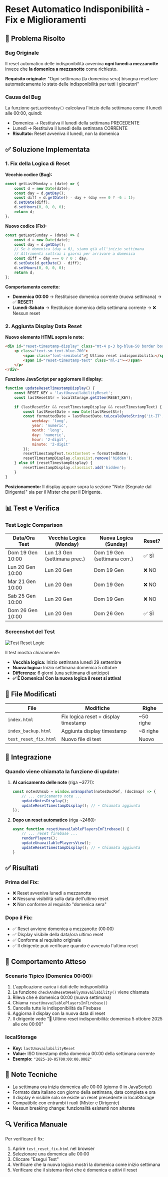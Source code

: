 # Reset Automatico Indisponibilità - Fix e Miglioramenti

## 🐛 Problema Risolto

### Bug Originale
Il reset automatico delle indisponibilità avveniva **ogni lunedì a mezzanotte** invece che **la domenica a mezzanotte** come richiesto.

**Requisito originale:** "Ogni settimana (la domenica sera) bisogna resettare automaticamente lo stato delle indisponibilità per tutti i giocatori"

### Causa del Bug
La funzione `getLastMonday()` calcolava l'inizio della settimana come il lunedì alle 00:00, quindi:
- Domenica → Restituiva il lunedì della settimana PRECEDENTE
- Lunedì → Restituiva il lunedì della settimana CORRENTE
- **Risultato:** Reset avveniva il lunedì, non la domenica

## ✅ Soluzione Implementata

### 1. Fix della Logica di Reset

**Vecchio codice (Bug):**
```javascript
const getLastMonday = (date) => {
    const d = new Date(date);
    const day = d.getDay();
    const diff = d.getDate() - day + (day === 0 ? -6 : 1);
    d.setDate(diff);
    d.setHours(0, 0, 0, 0);
    return d;
};
```

**Nuovo codice (Fix):**
```javascript
const getLastSunday = (date) => {
    const d = new Date(date);
    const day = d.getDay();
    // Se è domenica (day = 0), siamo già all'inizio settimana
    // Altrimenti sottrai i giorni per arrivare a domenica
    const diff = day === 0 ? 0 : day;
    d.setDate(d.getDate() - diff);
    d.setHours(0, 0, 0, 0);
    return d;
};
```

**Comportamento corretto:**
- **Domenica 00:00** → Restituisce domenica corrente (nuova settimana) → ✅ **RESET!**
- **Lunedì-Sabato** → Restituisce domenica della settimana corrente → ❌ Nessun reset

### 2. Aggiunta Display Data Reset

**Nuovo elemento HTML sopra le note:**
```html
<div id="reset-timestamp-display" class="mt-4 p-3 bg-blue-50 border border-blue-200 rounded-lg hidden">
    <p class="text-sm text-blue-700">
        <span class="font-semibold">🔄 Ultimo reset indisponibilità:</span>
        <span id="reset-timestamp-text" class="ml-1">-</span>
    </p>
</div>
```

**Funzione JavaScript per aggiornare il display:**
```javascript
function updateResetTimestampDisplay() {
    const RESET_KEY = 'lastUnavailabilityReset';
    const lastResetStr = localStorage.getItem(RESET_KEY);
    
    if (lastResetStr && resetTimestampDisplay && resetTimestampText) {
        const lastResetDate = new Date(lastResetStr);
        const formattedDate = lastResetDate.toLocaleDateString('it-IT', { 
            weekday: 'long', 
            year: 'numeric', 
            month: 'long', 
            day: 'numeric',
            hour: '2-digit',
            minute: '2-digit'
        });
        resetTimestampText.textContent = formattedDate;
        resetTimestampDisplay.classList.remove('hidden');
    } else if (resetTimestampDisplay) {
        resetTimestampDisplay.classList.add('hidden');
    }
}
```

**Posizionamento:** Il display appare sopra la sezione "Note (Segnate dal Dirigente)" sia per il Mister che per il Dirigente.

## 📊 Test e Verifica

### Test Logic Comparison

| Data/Ora Test | Vecchia Logica (Monday) | Nuova Logica (Sunday) | Reset? |
|---------------|------------------------|----------------------|--------|
| Dom 19 Gen 10:00 | Lun 13 Gen (settimana prec.) | Dom 19 Gen (settimana corr.) | ✅ SÌ |
| Lun 20 Gen 10:00 | Lun 20 Gen | Dom 19 Gen | ❌ NO |
| Mar 21 Gen 10:00 | Lun 20 Gen | Dom 19 Gen | ❌ NO |
| Sab 25 Gen 10:00 | Lun 20 Gen | Dom 19 Gen | ❌ NO |
| Dom 26 Gen 10:00 | Lun 20 Gen | Dom 26 Gen | ✅ SÌ |

### Screenshot del Test
![Test Reset Logic](https://github.com/user-attachments/assets/7cf8c30c-eae4-497e-95da-381094cefe9a)

Il test mostra chiaramente:
- **Vecchia logica:** Inizio settimana lunedì 29 settembre
- **Nuova logica:** Inizio settimana domenica 5 ottobre
- **Differenza:** 6 giorni (una settimana di anticipo)
- **✅ È Domenica! Con la nuova logica il reset si attiva!**

## 📁 File Modificati

| File | Modifiche | Righe |
|------|-----------|-------|
| `index.html` | Fix logica reset + display timestamp | ~50 righe |
| `index_backup.html` | Aggiunta display timestamp | ~8 righe |
| `test_reset_fix.html` | Nuovo file di test | Nuovo |

## 🔄 Integrazione

### Quando viene chiamata la funzione di update:

1. **Al caricamento delle note** (riga ~3771):
   ```javascript
   const notesUnsub = window.onSnapshot(notesDocRef, (docSnap) => {
       // ... caricamento note ...
       updateNotesDisplay();
       updateResetTimestampDisplay(); // ← Chiamata aggiunta
   });
   ```

2. **Dopo un reset automatico** (riga ~2460):
   ```javascript
   async function resetUnavailablePlayersInFirebase() {
       // ... reset firebase ...
       renderPlayers();
       updateUnavailablePlayersView();
       updateResetTimestampDisplay(); // ← Chiamata aggiunta
   }
   ```

## ✅ Risultati

### Prima del Fix:
- ❌ Reset avveniva lunedì a mezzanotte
- ❌ Nessuna visibilità sulla data dell'ultimo reset
- ❌ Non conforme al requisito "domenica sera"

### Dopo il Fix:
- ✅ Reset avviene domenica a mezzanotte (00:00)
- ✅ Display visibile della data/ora ultimo reset
- ✅ Conforme al requisito originale
- ✅ Il dirigente può verificare quando è avvenuto l'ultimo reset

## 🎯 Comportamento Atteso

### Scenario Tipico (Domenica 00:00):
1. L'applicazione carica i dati delle indisponibilità
2. La funzione `checkAndResetWeeklyUnavailability()` viene chiamata
3. Rileva che è domenica 00:00 (nuova settimana)
4. Chiama `resetUnavailablePlayersInFirebase()`
5. Cancella tutte le indisponibilità da Firebase
6. Aggiorna il display con la nuova data di reset
7. Il dirigente vede "🔄 Ultimo reset indisponibilità: domenica 5 ottobre 2025 alle ore 00:00"

### localStorage
- **Key:** `lastUnavailabilityReset`
- **Value:** ISO timestamp della domenica 00:00 della settimana corrente
- **Esempio:** `"2025-10-05T00:00:00.000Z"`

## 📝 Note Tecniche

- La settimana ora inizia domenica alle 00:00 (giorno 0 in JavaScript)
- Formato data italiano con giorno della settimana, data completa e ora
- Il display è visibile solo se esiste un reset precedente in localStorage
- Compatibile con entrambi i ruoli (Mister e Dirigente)
- Nessun breaking change: funzionalità esistenti non alterate

## 🔍 Verifica Manuale

Per verificare il fix:
1. Aprire `test_reset_fix.html` nel browser
2. Selezionare una domenica alle 00:00
3. Cliccare "Esegui Test"
4. Verificare che la nuova logica mostri la domenica come inizio settimana
5. Verificare che il sistema rilevi che è domenica e attivi il reset
